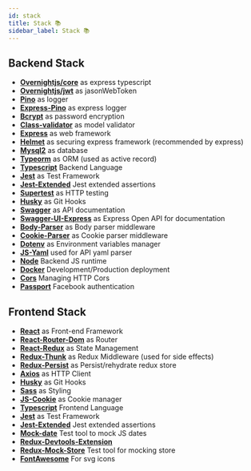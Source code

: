 ```yaml
---
id: stack
title: Stack 📚
sidebar_label: Stack 📚
---
```


## Backend Stack

- **[Overnightjs/core](https://github.com/seanpmaxwell/overnight/tree/master/src/core#overnight-core)** as express typescript
- **[Overnightjs/jwt](https://github.com/seanpmaxwell/overnight/tree/master/src/core#overnight-jwt)** as jasonWebToken
- **[Pino](http://getpino.io/)** as logger
- **[Express-Pino](https://www.npmjs.com/package/express-pino-logger)** as express logger
- **[Bcrypt](https://www.npmjs.com/package/bcrypt)** as password encryption
- **[Class-validator](https://github.com/typestack/class-validator)** as model validator
- **[Express](https://expressjs.com/)** as web framework
- **[Helmet](https://helmetjs.github.io/)** as securing express framework (recommended by express)
- **[Mysql2](https://www.npmjs.com/package/mysql2)** as database
- **[Typeorm](https://typeorm.io/#/)** as ORM (used as active record)
- **[Typescript](https://www.typescriptlang.org/)** Backend Language
- **[Jest](https://jestjs.io/)** as Test Framework
- **[Jest-Extended](https://github.com/jest-community/jest-extended)** Jest extended assertions
- **[Supertest](https://www.npmjs.com/package/supertest)** as HTTP testing
- **[Husky](https://github.com/typicode/husky)** as Git Hooks
- **[Swagger](https://swagger.io/)** as API documentation
- **[Swagger-UI-Express](https://github.com/scottie1984/swagger-ui-express)** as Express Open API for documentation
- **[Body-Parser](https://github.com/expressjs/body-parser#readme)** as Body parser middleware
- **[Cookie-Parser](https://www.npmjs.com/package/cookie-parser)** as Cookie parser middleware
- **[Dotenv](https://www.npmjs.com/package/cookie-parser)** as Environment variables manager
- **[JS-Yaml](https://www.npmjs.com/package/js-yaml)** used for API yaml parser
- **[Node](https://nodejs.org/en/)** Backend JS runtime
- **[Docker](https://www.docker.com/)** Development/Production deployment
- **[Cors](https://www.npmjs.com/package/cors)** Managing HTTP Cors
- **[Passport](http://www.passportjs.org/packages/passport-facebook/)** Facebook authentication

## Frontend Stack

- **[React](https://reactjs.org/)** as Front-end Framework
- **[React-Router-Dom](https://reacttraining.com)** as Router
- **[React-Redux](https://react-redux.js.org)** as State Management
- **[Redux-Thunk](https://github.com/reduxjs/redux-thunk)** as Redux Middleware (used for side effects)
- **[Redux-Persist](https://www.npmjs.com/package/redux-persist)** as Persist/rehydrate redux store
- **[Axios](https://github.com/axios/axios)** as HTTP Client
- **[Husky](https://github.com/typicode/husky)** as Git Hooks
- **[Sass](https://sass-lang.com/)** as Styling
- **[JS-Cookie](https://www.npmjs.com/package/js-cookie)** as Cookie manager
- **[Typescript](https://www.typescriptlang.org/)** Frontend Language
- **[Jest](https://jestjs.io/)** as Test Framework
- **[Jest-Extended](https://github.com/jest-community/jest-extended)** Jest extended assertions
- **[Mock-date](https://github.com/boblauer/MockDate)** Test tool to mock JS dates
- **[Redux-Devtools-Extension](https://github.com/zalmoxisus/redux-devtools-extension)**
- **[Redux-Mock-Store](https://github.com/reduxjs/redux-mock-store)** Test tool for mocking store
- **[FontAwesome](https://fontawesome.com/how-to-use/on-the-web/using-with/react)** For svg icons
